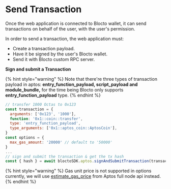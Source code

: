# Send Transaction

Once the web application is connected to Blocto wallet, it can send transactions on behalf of the user, with the user's permission.

In order to send a transaction, the web application must:

* Create a transaction payload.
* Have it be signed by the user's Blocto wallet.
* Send it with Blocto custom RPC server.

**Sign and submit a Transaction**

{% hint style="warning" %}
Note that there're three types of transaction payload in aptos: **entry\_function**_**\_**_**payload, script\_payload and module\_bundle,** for the time being Blocto only supports **entry\_function\_payload** type.
{% endhint %}



```javascript
// transfer 1000 Octas to 0x123
const transaction = {
  arguments: ['0x123', '1000'],
  function: '0x1::coin::transfer',
  type: 'entry_function_payload',
  type_arguments: ['0x1::aptos_coin::AptosCoin'],
}
const options = {
  max_gas_amount: '20000' // default to '50000'
}
... 
// sign and submit the transaction & get the tx hash
const { hash } = await bloctoSDK.aptos.signAndSubmitTransaction(transaction, options)
```

{% hint style="warning" %}
Gas unit price is not supported in options currently, we will use [estimate\_gas\_price](https://fullnode.mainnet.aptoslabs.com/v1/spec#/operations/estimate\_gas\_price) from Aptos full node api instead.
{% endhint %}
